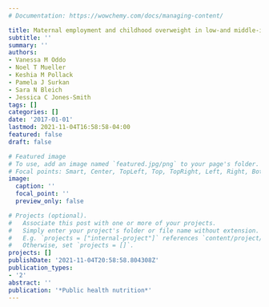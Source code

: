 ```yaml
---
# Documentation: https://wowchemy.com/docs/managing-content/

title: Maternal employment and childhood overweight in low-and middle-income countries
subtitle: ''
summary: ''
authors:
- Vanessa M Oddo
- Noel T Mueller
- Keshia M Pollack
- Pamela J Surkan
- Sara N Bleich
- Jessica C Jones-Smith
tags: []
categories: []
date: '2017-01-01'
lastmod: 2021-11-04T16:58:58-04:00
featured: false
draft: false

# Featured image
# To use, add an image named `featured.jpg/png` to your page's folder.
# Focal points: Smart, Center, TopLeft, Top, TopRight, Left, Right, BottomLeft, Bottom, BottomRight.
image:
  caption: ''
  focal_point: ''
  preview_only: false

# Projects (optional).
#   Associate this post with one or more of your projects.
#   Simply enter your project's folder or file name without extension.
#   E.g. `projects = ["internal-project"]` references `content/project/deep-learning/index.md`.
#   Otherwise, set `projects = []`.
projects: []
publishDate: '2021-11-04T20:58:58.804308Z'
publication_types:
- '2'
abstract: ''
publication: '*Public health nutrition*'
---
```

